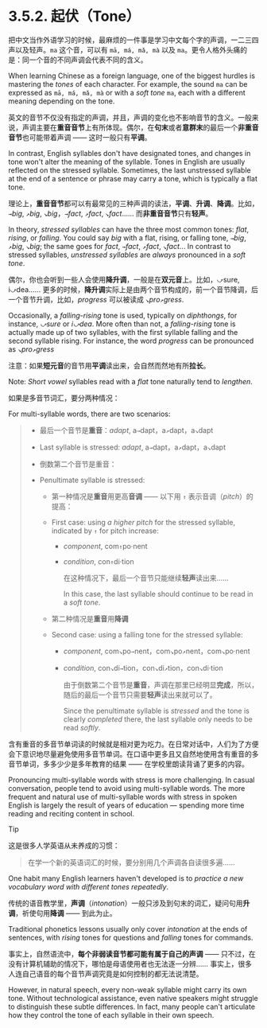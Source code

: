 # 3.5.2. 起伏（Tone）

把中文当作外语学习的时候，最麻烦的一件事是学习中文每个字的声调，一二三四声以及轻声。`ma` 这个音，可以有 `mā, má, mǎ, mà` 以及 `ma`。更令人格外头痛的是：同一个音的不同声调会代表不同的含义。

When learning Chinese as a foreign language, one of the biggest hurdles is mastering the *tones* of each character. For example, the sound `ma` can be expressed as `mā, má, mǎ, mà` or with a *soft tone* `ma`, each with a different meaning depending on the tone.

英文的音节不仅没有指定的声调，并且，声调的变化也不影响音节的含义。一般来说，声调主要在**重音音节**上有所体现。偶尔，在**句末**或者**意群末**的最后一个**非重音音节**也可能带着声调 —— 这时一般只有**平调**。

In contrast, English syllables don't have designated tones, and changes in tone won't alter the meaning of the syllable. Tones in English are usually reflected on the stressed syllable. Sometimes, the last unstressed syllable at the end of a sentence or phrase may carry a tone, which is typically a flat tone.

理论上，**重音音节**都可以有最常见的三种声调的读法，**平调**、**升调**、**降调**。比如，`→`*big*, `↗`*big*, `↘`*big*，`→`*fact*, `↗`*fact*, `↘`*fact*…… 而**非重音音节**只有**轻声**。

In theory, *stressed syllables* can have the three most common tones: *flat*, *rising*, or *falling*. You could say *big* with a flat, rising, or falling tone, `→`*big*, `↗`*big*, `↘`*big*; the same goes for *fact*, `→`*fact*, `↗`*fact*, `↘`*fact*... In contrast to stressed syllables, *unstressed syllables* are *always* pronounced in a *soft tone*.

偶尔，你也会听到一些人会使用**降升调**，一般是在**双元音**上。比如，`⤻`sure, i`⤻`dea…… 更多的时候，**降升调**实际上是由两个音节构成的，前一个音节降调，后一个音节升调，比如，*progress* 可以被读成 `↘`*pro*`↗`*gress*.

Occasionally, a *falling-rising* tone is used, typically on *diphthongs*, for instance, *`⤻`sure* or *i`⤻`dea*. More often than not, a *falling-rising* tone is actually made up of two syllables, with the first syllable falling and the second syllable rising. For instance, the word *progress* can be pronounced as `↘`*pro*`↗`*gress*

注意：如果**短元音**的音节用**平调**读出来，会自然而然地有所**拉长**。

Note: *Short vowel* syllables read with a *flat* tone naturally tend to *lengthen*.

如果是多音节词汇，要分两种情况：

For multi-syllable words, there are two scenarios:

> * 最后一个音节是**重音**：*adapt*, a`→`dapt，a`↗`dapt，a`↘`dapt
>
> * Last syllable is stressed: *adapt*, a`→`dapt，a`↗`dapt，a`↘`dapt
>
> * 倒数第二个音节是重音：
>
> * Penultimate syllable is stressed:
>
>   * 第一种情况是**重音**用更高**音调** —— 以下用 `↑` 表示音调（*pitch*）的提高：
>
>   * First case: using *a higher pitch* for the stressed syllable, indicated by `↑` for pitch increase:
>
>     * *component*, com`↑`po·nent
>
>     * *condition*, con`↑`di·tion
>
>       在这种情况下，最后一个音节只能继续**轻声**读出来……
>
>       In this case, the last syllable should continue to be read in a *soft tone*.
>
>   * 第二种情况是**重音**用**降调**
>
>   * Second case: using a falling tone for the stressed syllable:
>
>     * *component*, com`↘`po`→`nent，com`↘`po`↗`nent，com`↘`po·nent
>
>     * *condition*, con`↘`di`→`tion，con`↘`di`↗`tion，con`↘`di·tion
>
>       由于倒数第二个音节是**重音**，声调在那里已经明显**完成**，所以，随后的最后一个音节只需要**轻声**读出来就可以了。
>
>       Since the penultimate syllable is *stressed* and the tone is clearly *completed* there, the last syllable only needs to be read *softly*.

含有重音的多音节单词读的时候就是相对更为吃力。在日常对话中，人们为了方便会下意识地尽量避免使用多音节单词。在口语中更多且又自然地使用含有重音的多音节单词，多多少少是多年教育的结果 —— 在学校里朗读背诵了更多的内容。

Pronouncing multi-syllable words with stress is more challenging. In casual conversation, people tend to avoid using multi-syllable words. The more frequent and natural use of multi-syllable words with stress in spoken English is largely the result of years of education — spending more time reading and reciting content in school.

> [!Tip]
> 这是很多人学英语从未养成的习惯：
> > 在学一个新的英语词汇的时候，要分别用几个声调各自读很多遍……
>
> One habit many English learners haven't developed is to *practice a new vocabulary word with different tones repeatedly*.

传统的语音教学里，**声调**（*intonation*）一般只涉及到句末的词汇，疑问句用**升调**，祈使句用**降调** —— 到此为止。

Traditional phonetics lessons usually only cover *intonation* at the ends of sentences, with *rising* tones for questions and *falling* tones for commands.

事实上，自然语流中，**每个非弱读音节都可能有属于自己的声调** —— 只不过，在没有计算机辅助的情况下，哪怕是母语使用者也无法逐一分辨…… 事实上，很多人连自己语音的每个音节声调究竟是如何控制的都无法说清楚。

However, in natural speech, every non-weak syllable might carry its own tone. Without technological assistance, even native speakers might struggle to distinguish these subtle differences. In fact, many people can't articulate how they control the tone of each syllable in their own speech.
